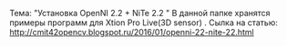 Тема: "Установка OpenNI 2.2 + NiTe 2.2 "
В данной папке хранятся примеры программ для Xtion Pro Live(3D sensor) .
Сылка на статью: http://cmit42opencv.blogspot.ru/2016/01/openni-22-nite-22.html